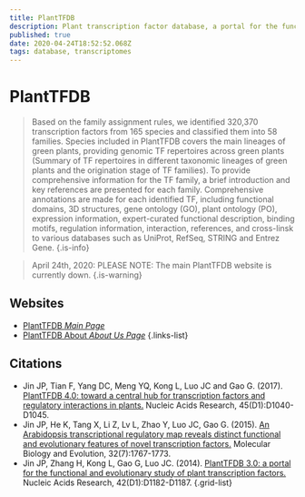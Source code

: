 ```yaml
---
title: PlantTFDB
description: Plant transcription factor database, a portal for the functional and evolutionary study of plant transcription factors.
published: true
date: 2020-04-24T18:52:52.068Z
tags: database, transcriptomes
---
```


# PlantTFDB

> Based on the family assignment rules, we identified 320,370 transcription factors from 165 species and classified them into 58 families. Species included in PlantTFDB covers the main lineages of green plants, providing genomic TF repertoires across green plants (Summary of TF repertoires in different taxonomic lineages of green plants and the origination stage of TF families).
&NewLine;
To provide comprehensive information for the TF family, a brief introduction and key references are presented for each family. Comprehensive annotations are made for each identified TF, including functional domains, 3D structures, gene ontology (GO), plant ontology (PO), expression information, expert-curated functional description, binding motifs, regulation information, interaction, references, and cross-linsk to various databases such as UniProt, RefSeq, STRING and Entrez Gene.
{.is-info}

> April 24th, 2020: PLEASE NOTE: The main PlantTFDB website is currently down.
{.is-warning}

## Websites 

- [PlantTFDB *Main Page*](http://planttfdb.cbi.pku.edu.cn/)
- [PlantTFDB About *About Us Page*](http://planttfdb.cbi.pku.edu.cn/aboutus.php)
{.links-list}

## Citations

- Jin JP, Tian F, Yang DC, Meng YQ, Kong L, Luo JC and Gao G. (2017). [PlantTFDB 4.0: toward a central hub for transcription factors and regulatory interactions in plants.](https://academic.oup.com/nar/article/45/D1/D1040/2290936) Nucleic Acids Research, 45(D1):D1040-D1045.
- Jin JP, He K, Tang X, Li Z, Lv L, Zhao Y, Luo JC, Gao G. (2015). [An Arabidopsis transcriptional regulatory map reveals distinct functional and evolutionary features of novel transcription factors.](https://academic.oup.com/mbe/article/32/7/1767/1017389) Molecular Biology and Evolution, 32(7):1767-1773.
-	Jin JP, Zhang H, Kong L, Gao G, Luo JC. (2014). [PlantTFDB 3.0: a portal for the functional and evolutionary study of plant transcription factors.](https://academic.oup.com/nar/article/42/D1/D1182/1042192) Nucleic Acids Research, 42(D1):D1182-D1187.
{.grid-list}